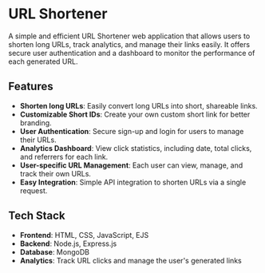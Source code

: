 # URL Shortener

A simple and efficient URL Shortener web application that allows users to shorten long URLs, track analytics, and manage their links easily. It offers secure user authentication and a dashboard to monitor the performance of each generated URL.

## Features

- **Shorten long URLs**: Easily convert long URLs into short, shareable links.
- **Customizable Short IDs**: Create your own custom short link for better branding.
- **User Authentication**: Secure sign-up and login for users to manage their URLs.
- **Analytics Dashboard**: View click statistics, including date, total clicks, and referrers for each link.
- **User-specific URL Management**: Each user can view, manage, and track their own URLs.
- **Easy Integration**: Simple API integration to shorten URLs via a single request.

## Tech Stack

- **Frontend**: HTML, CSS, JavaScript, EJS
- **Backend**: Node.js, Express.js
- **Database**: MongoDB
- **Analytics**: Track URL clicks and manage the user's generated links
